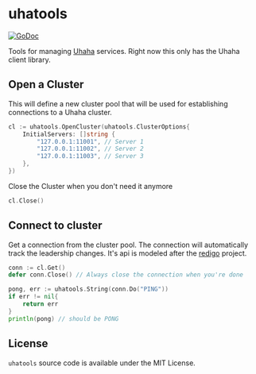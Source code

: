 # uhatools

[![GoDoc](https://godoc.org/github.com/tidwall/uhatools?status.svg)](https://godoc.org/github.com/tidwall/uhatools)

Tools for managing [Uhaha](https://github.com/tidwall/uhaha) services.
Right now this only has the Uhaha client library.

## Open a Cluster

This will define a new cluster pool that will be used for establishing
connections to a Uhaha cluster.

```go
cl := uhatools.OpenCluster(uhatools.ClusterOptions{
    InitialServers: []string { 
        "127.0.0.1:11001", // Server 1
        "127.0.0.1:11002", // Server 2
        "127.0.0.1:11003", // Server 3
    },
})
```

Close the Cluster when you don't need it anymore

```go
cl.Close()
```

## Connect to cluster

Get a connection from the cluster pool. The connection will automatically track
the leadership changes. It's api is modeled after the
[redigo](https://github.com/gomodule/redigo) project.

```go
conn := cl.Get()
defer conn.Close() // Always close the connection when you're done

pong, err := uhatools.String(conn.Do("PING"))
if err != nil{
    return err
}
println(pong) // should be PONG
```

## License

`uhatools` source code is available under the MIT License.
